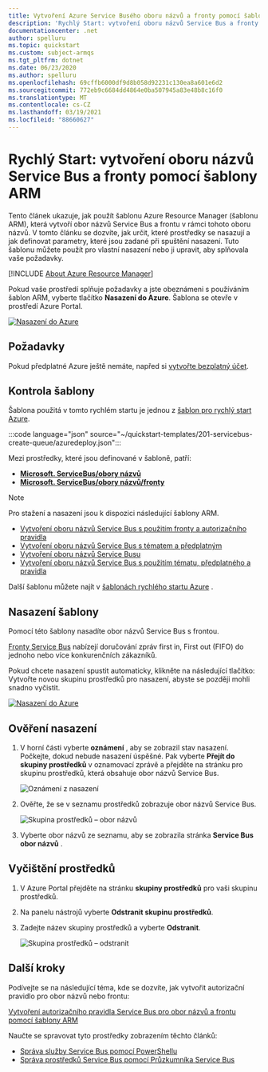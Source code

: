 ```yaml
---
title: Vytvoření Azure Service Busého oboru názvů a fronty pomocí šablony Azure
description: 'Rychlý Start: vytvoření oboru názvů Service Bus a fronty pomocí šablony Azure Resource Manager'
documentationcenter: .net
author: spelluru
ms.topic: quickstart
ms.custom: subject-armqs
ms.tgt_pltfrm: dotnet
ms.date: 06/23/2020
ms.author: spelluru
ms.openlocfilehash: 69cffb6000df9d8b058d92231c130ea8a601e6d2
ms.sourcegitcommit: 772eb9c6684dd4864e0ba507945a83e48b8c16f0
ms.translationtype: MT
ms.contentlocale: cs-CZ
ms.lasthandoff: 03/19/2021
ms.locfileid: "88660627"
---
```

# <a name="quickstart-create-a-service-bus-namespace-and-a-queue-using-an-arm-template"></a>Rychlý Start: vytvoření oboru názvů Service Bus a fronty pomocí šablony ARM

Tento článek ukazuje, jak použít šablonu Azure Resource Manager (šablonu ARM), která vytvoří obor názvů Service Bus a frontu v rámci tohoto oboru názvů. V tomto článku se dozvíte, jak určit, které prostředky se nasazují a jak definovat parametry, které jsou zadané při spuštění nasazení. Tuto šablonu můžete použít pro vlastní nasazení nebo ji upravit, aby splňovala vaše požadavky.

[!INCLUDE [About Azure Resource Manager](../../includes/resource-manager-quickstart-introduction.md)]

Pokud vaše prostředí splňuje požadavky a jste obeznámeni s používáním šablon ARM, vyberte tlačítko **Nasazení do Azure**. Šablona se otevře v prostředí Azure Portal.

[![Nasazení do Azure](../media/template-deployments/deploy-to-azure.svg)](https://portal.azure.com/#create/Microsoft.Template/uri/https%3A%2F%2Fraw.githubusercontent.com%2FAzure%2Fazure-quickstart-templates%2Fmaster%2F201-servicebus-create-queue%2Fazuredeploy.json)

## <a name="prerequisites"></a>Požadavky

Pokud předplatné Azure ještě nemáte, napřed si [vytvořte bezplatný účet](https://azure.microsoft.com/free/).

## <a name="review-the-template"></a>Kontrola šablony

Šablona použitá v tomto rychlém startu je jednou z [šablon pro rychlý start Azure](https://azure.microsoft.com/resources/templates/201-servicebus-create-queue).

:::code language="json" source="~/quickstart-templates/201-servicebus-create-queue/azuredeploy.json":::

Mezi prostředky, které jsou definované v šabloně, patří:

- [**Microsoft. ServiceBus/obory názvů**](/azure/templates/microsoft.servicebus/namespaces)
- [**Microsoft. ServiceBus/obory názvů/fronty**](/azure/templates/microsoft.servicebus/namespaces/queues)

> [!NOTE]
> Pro stažení a nasazení jsou k dispozici následující šablony ARM.
>
> * [Vytvoření oboru názvů Service Bus s použitím fronty a autorizačního pravidla](service-bus-resource-manager-namespace-auth-rule.md)
> * [Vytvoření oboru názvů Service Bus s tématem a předplatným](service-bus-resource-manager-namespace-topic.md)
> * [Vytvoření oboru názvů Service Busu](service-bus-resource-manager-namespace.md)
> * [Vytvoření oboru názvů Service Bus s použitím tématu, předplatného a pravidla](service-bus-resource-manager-namespace-topic-with-rule.md)

Další šablonu můžete najít v [šablonách rychlého startu Azure](https://azure.microsoft.com/resources/templates/?resourceType=Microsoft.Servicebus&pageNumber=1&sort=Popular) .

## <a name="deploy-the-template"></a>Nasazení šablony

Pomocí této šablony nasadíte obor názvů Service Bus s frontou.

[Fronty Service Bus](service-bus-queues-topics-subscriptions.md#queues) nabízejí doručování zpráv first in, First out (FIFO) do jednoho nebo více konkurenčních zákazníků.

Pokud chcete nasazení spustit automaticky, klikněte na následující tlačítko: Vytvořte novou skupinu prostředků pro nasazení, abyste se později mohli snadno vyčistit.

[![Nasazení do Azure](../media/template-deployments/deploy-to-azure.svg)](https://portal.azure.com/#create/Microsoft.Template/uri/https%3A%2F%2Fraw.githubusercontent.com%2FAzure%2Fazure-quickstart-templates%2Fmaster%2F201-servicebus-create-queue%2Fazuredeploy.json)

## <a name="validate-the-deployment"></a>Ověření nasazení

1. V horní části vyberte **oznámení** , aby se zobrazil stav nasazení. Počkejte, dokud nebude nasazení úspěšné. Pak vyberte **Přejít do skupiny prostředků** v oznamovací zprávě a přejděte na stránku pro skupinu prostředků, která obsahuje obor názvů Service Bus. 

    ![Oznámení z nasazení](./media/service-bus-resource-manager-namespace-queue/notification.png)
2. Ověřte, že se v seznamu prostředků zobrazuje obor názvů Service Bus. 

    ![Skupina prostředků – obor názvů](./media/service-bus-resource-manager-namespace-queue/resource-group-namespace.png)
3. Vyberte obor názvů ze seznamu, aby se zobrazila stránka **Service Bus obor názvů** . 

## <a name="clean-up-resources"></a>Vyčištění prostředků

1. V Azure Portal přejděte na stránku **skupiny prostředků** pro vaši skupinu prostředků.
2. Na panelu nástrojů vyberte **Odstranit skupinu prostředků**. 
3. Zadejte název skupiny prostředků a vyberte **Odstranit**. 

    ![Skupina prostředků – odstranit](./media/service-bus-resource-manager-namespace-queue/resource-group-delete.png)

## <a name="next-steps"></a>Další kroky

Podívejte se na následující téma, kde se dozvíte, jak vytvořit autorizační pravidlo pro obor názvů nebo frontu:

[Vytvoření autorizačního pravidla Service Bus pro obor názvů a frontu pomocí šablony ARM](service-bus-resource-manager-namespace-auth-rule.md)

Naučte se spravovat tyto prostředky zobrazením těchto článků:

* [Správa služby Service Bus pomocí PowerShellu](service-bus-manage-with-ps.md)
* [Správa prostředků Service Bus pomocí Průzkumníka Service Bus](https://github.com/paolosalvatori/ServiceBusExplorer/releases)

[Authoring Azure Resource Manager templates]: ../azure-resource-manager/templates/template-syntax.md
[Service Bus namespace and queue template]: https://github.com/Azure/azure-quickstart-templates/blob/master/201-servicebus-create-queue/
[Azure Quickstart Templates]: https://azure.microsoft.com/documentation/templates/?term=service+bus
[Learn more about Service Bus queues]: service-bus-queues-topics-subscriptions.md
[Using Azure PowerShell with Azure Resource Manager]: ../azure-resource-manager/management/manage-resources-powershell.md
[Using the Azure CLI for Mac, Linux, and Windows with Azure Resource Management]: ../azure-resource-manager/management/manage-resources-cli.md